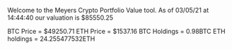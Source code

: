 Welcome to the Meyers Crypto Portfolio Value tool. 
As of 03/05/21 at 14:44:40 our valuation is $85550.25 

BTC Price = $49250.71
 ETH Price = $1537.16
BTC Holdings = 0.98BTC
 ETH holdings = 24.255477532ETH 
